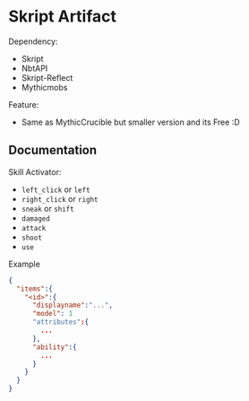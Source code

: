 # Skript Artifact

Dependency:
- Skript
- NbtAPI
- Skript-Reflect
- Mythicmobs

Feature:
- Same as MythicCrucible but smaller version and its Free :D

## Documentation

Skill Activator:
- `left_click` or  `left`
- `right_click` or `right`
- `sneak` or `shift`
- `damaged`
- `attack`
- `shoot`
- `use`

Example

```json
{
  "items":{
    "<id>":{
      "displayname":"...",
      "model": 1
      "attributes":{
        ...
      },
      "ability":{
        ...
      }
    }
  }
}
```
